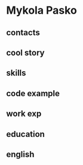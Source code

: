 # Mykola Pasko
## contacts
## cool story
## skills
## code example
## work exp
## education
## english